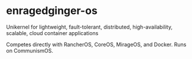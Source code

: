 # enragedginger-os
Unikernel for lightweight, fault-tolerant, distributed, high-availability, scalable, cloud container applications

Competes directly with RancherOS, CoreOS, MirageOS, and Docker. Runs on CommunismOS.
